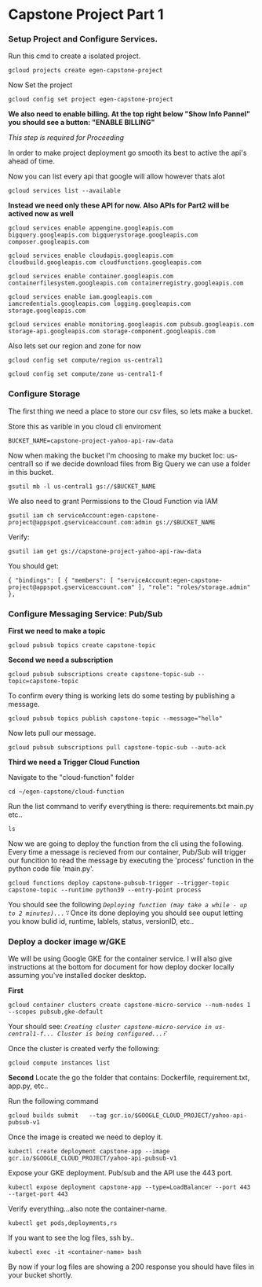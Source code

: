 # Capstone Project Part 1


### Setup Project and Configure Services.

Run this cmd to create a isolated project.

 

`gcloud projects create egen-capstone-project`

Now Set the project 
  
`gcloud config set project egen-capstone-project`
  

**We also need to enable billing. At the top right below "Show Info Pannel" you should see a button: "ENABLE BILLING"**

*This step is required for Proceeding*
  
  
  
  
  
 In order to make project deployment go smooth its best to active the api's ahead of time. 
    
Now you can list every api that google will allow however thats alot

`gcloud services list --available`




**Instead we need only these API for now. Also APIs for Part2 will be actived now as well**

`gcloud services enable appengine.googleapis.com bigquery.googleapis.com bigquerystorage.googleapis.com composer.googleapis.com`

`gcloud services enable cloudapis.googleapis.com cloudbuild.googleapis.com cloudfunctions.googleapis.com `

`gcloud services enable container.googleapis.com  containerfilesystem.googleapis.com containerregistry.googleapis.com`

`gcloud services enable iam.googleapis.com  iamcredentials.googleapis.com logging.googleapis.com storage.googleapis.com`

`gcloud services enable monitoring.googleapis.com pubsub.googleapis.com storage-api.googleapis.com storage-component.googleapis.com `

Also lets set our region and zone for now

`gcloud config set compute/region us-central1`

`gcloud config set compute/zone us-central1-f`

### Configure Storage

The first thing we need a place to store our csv files, so lets make a bucket.

Store this as varible in you cloud cli enviroment 

`BUCKET_NAME=capstone-project-yahoo-api-raw-data`

Now when making the bucket I'm choosing to make my bucket loc: us-central1 so if we decide download files from Big Query we can use a folder in this bucket.

`gsutil mb -l us-central1 gs://$BUCKET_NAME`

We also need to grant Permissions to the Cloud Function via IAM

`gsutil iam ch serviceAccount:egen-capstone-project@appspot.gserviceaccount.com:admin gs://$BUCKET_NAME`

Verify:

`gsutil iam get gs://capstone-project-yahoo-api-raw-data`

You should get:

`{
  "bindings": [
    {
      "members": [
        "serviceAccount:egen-capstone-project@appspot.gserviceaccount.com"
      ],
      "role": "roles/storage.admin"
    },`

### Configure Messaging Service: Pub/Sub

**First we need to make a topic** 

`gcloud pubsub topics create capstone-topic`

**Second we need a subscription** 

`gcloud pubsub subscriptions create capstone-topic-sub --topic=capstone-topic`

To confirm every thing is working lets do some testing by publishing a message.

`gcloud pubsub topics publish capstone-topic --message="hello"`

Now lets pull our message.

`gcloud pubsub subscriptions pull capstone-topic-sub --auto-ack`

**Third we need a Trigger Cloud Function**

Navigate to the "cloud-function" folder

`cd ~/egen-capstone/cloud-function`

Run the list command to verify everything is there: requirements.txt main.py etc.. 

`ls`

Now we are going to deploy the function from the cli using the following. Every time a message is recieved from our container, Pub/Sub will trigger our funcition to read the message by executing the 'process' function in the python code file 'main.py'.

`gcloud functions deploy capstone-pubsub-trigger --trigger-topic capstone-topic --runtime python39 --entry-point process`

You should see the following *`Deploying function (may take a while - up to 2 minutes)...⠹`*  Once its done deploying you should see ouput letting you know bulid id, runtime, lablels, status, versionID, etc..

### Deploy a docker image w/GKE

We will be using Google GKE for the container service. I will also give instructions at the bottom for document for how deploy docker locally assuming you've installed docker desktop. 

**First**

`gcloud container clusters create capstone-micro-service --num-nodes 1 --scopes pubsub,gke-default`

Your should see: *`Creating cluster capstone-micro-service in us-central1-f... Cluster is being configured...⠏`*

Once the cluster is created verfy the following:

`gcloud compute instances list`

**Second**
Locate the go the folder that contains: Dockerfile, requirement.txt, app.py, etc..

Run the following command

`gcloud builds submit   --tag gcr.io/$GOOGLE_CLOUD_PROJECT/yahoo-api-pubsub-v1` 

Once the image is created we need to deploy it.

`kubectl create deployment capstone-app --image gcr.io/$GOOGLE_CLOUD_PROJECT/yahoo-api-pubsub-v1`

Expose your GKE deployment. Pub/sub and the API use the 443 port.

`kubectl expose deployment capstone-app --type=LoadBalancer --port 443 --target-port 443`

Verify everything...also note the container-name.

`kubectl get pods,deployments,rs`

If you want to see the log files, ssh by..

`kubectl exec -it <container-name> bash`



By now if your log files are showing a 200 response you should have files in your bucket shortly.
















